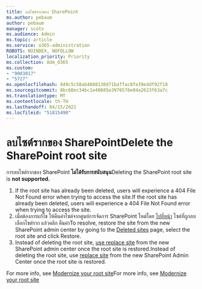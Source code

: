 ```yaml
---
title: ลบไซต์รากของ SharePoint
ms.author: pebaum
author: pebaum
manager: scotv
ms.audience: Admin
ms.topic: article
ms.service: o365-administration
ROBOTS: NOINDEX, NOFOLLOW
localization_priority: Priority
ms.collection: Adm_O365
ms.custom:
- "9003017"
- "5727"
ms.openlocfilehash: 849c5c58ab4688130d71baffac8fe39eddf92f18
ms.sourcegitcommit: 8bc60ec34bc1e40685e3976576e04a2623f63a7c
ms.translationtype: MT
ms.contentlocale: th-TH
ms.lasthandoff: 04/15/2021
ms.locfileid: "51815490"
---
```

# <a name="delete-the-sharepoint-root-site"></a><span data-ttu-id="e4eff-102">ลบไซต์รากของ SharePoint</span><span class="sxs-lookup"><span data-stu-id="e4eff-102">Delete the SharePoint root site</span></span>

<span data-ttu-id="e4eff-103">การลบไซต์รากของ SharePoint  **ไม่ได้รับการสนับสนุน**</span><span class="sxs-lookup"><span data-stu-id="e4eff-103">Deleting the SharePoint root site is  **not supported.**</span></span>

1.  <span data-ttu-id="e4eff-104">If the root site has already been deleted, users will experience a 404 File Not Found error when trying to access the site.</span><span class="sxs-lookup"><span data-stu-id="e4eff-104">If the root site has already been deleted, users will experience a  404 File Not Found  error when trying to access the site.</span></span>
2.  <span data-ttu-id="e4eff-105">เมื่อต้องการแก้ไข ให้คืนค่าไซต์จากศูนย์การจัดการ SharePoint ใหม่โดย  [ไปที่หน้า](https://admin.microsoft.com/sharepoint?page=recycleBin&modern=true)  ไซต์ที่ถูกลบ เลือกไซต์ราก แล้วคลิก คืนค่า</span><span class="sxs-lookup"><span data-stu-id="e4eff-105">To resolve, restore the site  from the new SharePoint admin center by going to the  [Deleted sites](https://admin.microsoft.com/sharepoint?page=recycleBin&modern=true)  page, select the root site and click  Restore.</span></span>
3.  <span data-ttu-id="e4eff-106">Instead of deleting the root site, [use replace site](https://docs.microsoft.com/sharepoint/modern-root-site#replace-your-root-site)  from the new SharePoint admin center once the root site is restored.</span><span class="sxs-lookup"><span data-stu-id="e4eff-106">Instead of deleting the root site, use [replace site](https://docs.microsoft.com/sharepoint/modern-root-site#replace-your-root-site)  from the new SharePoint Admin Center once the root site is restored.</span></span>

<span data-ttu-id="e4eff-107">For more info, see [Modernize your root site](https://docs.microsoft.com/sharepoint/modern-root-site)</span><span class="sxs-lookup"><span data-stu-id="e4eff-107">For more info, see [Modernize your root site](https://docs.microsoft.com/sharepoint/modern-root-site)</span></span>